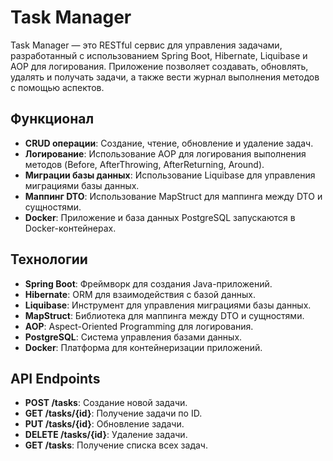# Task Manager

Task Manager — это RESTful сервис для управления задачами, разработанный с использованием Spring Boot, Hibernate, Liquibase и AOP для логирования. Приложение позволяет создавать, обновлять, удалять и получать задачи, а также вести журнал выполнения методов с помощью аспектов.

## Функционал

- **CRUD операции**: Создание, чтение, обновление и удаление задач.
- **Логирование**: Использование AOP для логирования выполнения методов (Before, AfterThrowing, AfterReturning, Around).
- **Миграции базы данных**: Использование Liquibase для управления миграциями базы данных.
- **Маппинг DTO**: Использование MapStruct для маппинга между DTO и сущностями.
- **Docker**: Приложение и база данных PostgreSQL запускаются в Docker-контейнерах.

## Технологии

- **Spring Boot**: Фреймворк для создания Java-приложений.
- **Hibernate**: ORM для взаимодействия с базой данных.
- **Liquibase**: Инструмент для управления миграциями базы данных.
- **MapStruct**: Библиотека для маппинга между DTO и сущностями.
- **AOP**: Aspect-Oriented Programming для логирования.
- **PostgreSQL**: Система управления базами данных.
- **Docker**: Платформа для контейнеризации приложений.

## API Endpoints

- **POST /tasks**: Создание новой задачи.
- **GET /tasks/{id}**: Получение задачи по ID.
- **PUT /tasks/{id}**: Обновление задачи.
- **DELETE /tasks/{id}**: Удаление задачи.
- **GET /tasks**: Получение списка всех задач.
